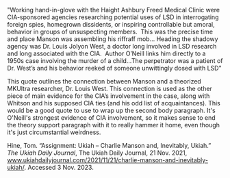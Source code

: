 
"Working hand-in-glove with the Haight Ashbury Freed Medical Clinic were CIA-sponsored agencies researching potential uses of LSD in interrogating foreign spies, homegrown dissidents, or inspiring controllable but amoral, behavior in groups of unsuspecting members.  This was the precise time and place Manson was assembling his riffraff mob… Heading the shadowy agency was Dr. Louis Jolyon West, a doctor long involved in LSD research and long associated with the CIA.  Author O’Neill links him directly to a 1950s case involving the murder of a child…The perpetrator was a patient of Dr. West’s and his behavior reeked of someone unwittingly dosed with LSD"

This quote outlines the connection between Manson and a theorized MKUltra researcher, Dr. Louis West. This connection is used as the other piece of main evidence for the CIA’s involvement in the case, along with Whitson and his supposed CIA ties (and his odd list of acquaintances). This would be a good quote to use to wrap up the second body paragraph. It's O'Neill's strongest evidence of CIA involvement, so it makes sense to end the theory support paragraph with it to really hammer it home, even though it's just circumstantial weirdness.

Hine, Tom. “Assignment: Ukiah – Charlie Manson and, Inevitably, Ukiah.” _The Ukiah Daily Journal_, The Ukiah Daily Journal, 21 Nov. 2021, www.ukiahdailyjournal.com/2021/11/21/charlie-manson-and-inevitably-ukiah/. Accessed 3 Nov. 2023.